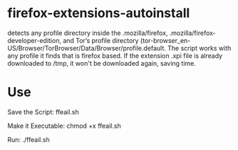 # firefox-extensions-autoinstall
detects any profile directory inside the .mozilla/firefox, .mozilla/firefox-developer-edition, and Tor’s profile directory (tor-browser_en-US/Browser/TorBrowser/Data/Browser/profile.default. The script works with any profile it finds that is firefox based. If the extension .xpi file is already downloaded to /tmp, it won't be downloaded again, saving time.

# Use
Save the Script: ffeail.sh

Make it Executable: chmod +x ffeail.sh

Run: ./ffeail.sh
